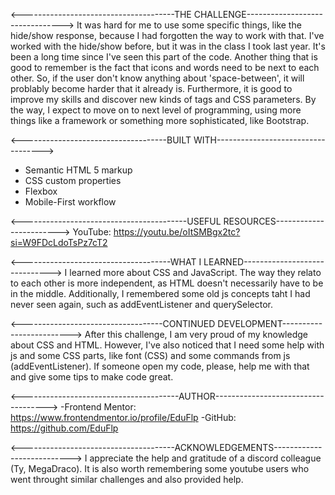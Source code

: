 <--------------------------------------THE CHALLENGE-------------------------------->
 It was hard for me to use some specific things, like the hide/show response, because I had forgotten the way to work with that.
 I've worked with the hide/show before, but it was in the class I took last year. It's been a long time since I've seen this part of the code.
 Another thing that is good to remember is the fact that icons and words need to be next to each other. So, if the user don't know anything about 'space-between', it will problably become harder that it already is.
 Furthermore, it is good to improve my skills and discover new kinds of tags and CSS parameters. By the way, I expect to move on to next level of programming, using more things like a framework or something more sophisticated, like Bootstrap.

 <------------------------------------BUILT WITH----------------------------------->
 - Semantic HTML 5 markup
 - CSS custom properties
 - Flexbox
 - Mobile-First workflow 
 
 <-----------------------------------------USEFUL RESOURCES------------------------>
 YouTube: https://youtu.be/oItSMBgx2tc?si=W9FDcLdoTsPz7cT2

 <-------------------------------------WHAT I LEARNED------------------------------>
 I learned more about CSS and JavaScript. The way they relato to each other is more independent, as HTML doesn't necessarily have to be in the middle. Additionally, I remembered some old js concepts taht I had never seen again, such as addEventListener and querySelector.

 <-----------------------------------CONTINUED DEVELOPMENT------------------------->
 After this challenge, I am very proud of my knowledge about CSS and HTML. However, I've also noticed that I need some help with js and some CSS parts, like font (CSS) and some commands from js (addEventListener).
 If someone open my code, please, help me with that and give some tips to make code great.

 <---------------------------------------AUTHOR------------------------------------>
 -Frontend Mentor: https://www.frontendmentor.io/profile/EduFlp
 -GitHub: https://github.com/EduFlp

 <--------------------------------------ACKNOWLEDGEMENTS--------------------------->
 I appreciate the help and gratitude of a discord colleague (Ty, MegaDraco). It is also worth remembering some youtube users who went throught similar challenges and also provided help.
